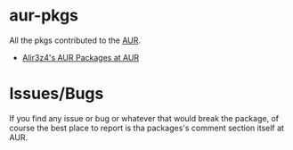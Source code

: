 aur-pkgs
========
All the pkgs contributed to the [AUR](https://aur.archlinux.org/).

* [Alir3z4's AUR Packages at AUR](https://aur.archlinux.org/packages/?SeB=m&K=Alir3z4)

Issues/Bugs
===========
If you find any issue or bug or whatever that would break the package, 
of course the best place to report is tha packages's comment section itself 
at AUR.

